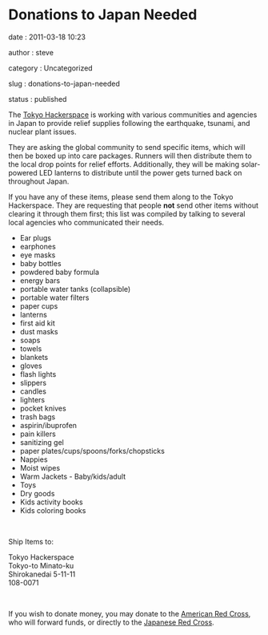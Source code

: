 Donations to Japan Needed
=========================

date
:   2011-03-18 10:23

author
:   steve

category
:   Uncategorized

slug
:   donations-to-japan-needed

status
:   published

The [Tokyo Hackerspace](http://www.tokyohackerspace.org) is working with
various communities and agencies in Japan to provide relief supplies
following the earthquake, tsunami, and nuclear plant issues.

They are asking the global community to send specific items, which will
then be boxed up into care packages. Runners will then distribute them
to the local drop points for relief efforts. Additionally, they will be
making solar-powered LED lanterns to distribute until the power gets
turned back on throughout Japan.

If you have any of these items, please send them along to the Tokyo
Hackerspace. They are requesting that people **not** send other items
without clearing it through them first; this list was compiled by
talking to several local agencies who communicated their needs.

-   Ear plugs
-   earphones
-   eye masks
-   baby bottles
-   powdered baby formula
-   energy bars
-   portable water tanks (collapsible)
-   portable water filters
-   paper cups
-   lanterns
-   first aid kit
-   dust masks
-   soaps
-   towels
-   blankets
-   gloves
-   flash lights
-   slippers
-   candles
-   lighters
-   pocket knives
-   trash bags
-   aspirin/ibuprofen
-   pain killers
-   sanitizing gel
-   paper plates/cups/spoons/forks/chopsticks
-   Nappies
-   Moist wipes
-   Warm Jackets - Baby/kids/adult
-   Toys
-   Dry goods
-   Kids activity books
-   Kids coloring books

 

Ship Items to:

Tokyo Hackerspace\
Tokyo-to Minato-ku\
Shirokanedai 5-11-11\
108-0071

 

If you wish to donate money, you may donate to the [American Red
Cross](https://american.redcross.org/site/Donation2?5052.donation=form1&df_id=5052&idb=0),
who will forward funds, or directly to the [Japanese Red
Cross](http://www.jrc.or.jp/english/relief/l4/Vcms4_00002070.html).

